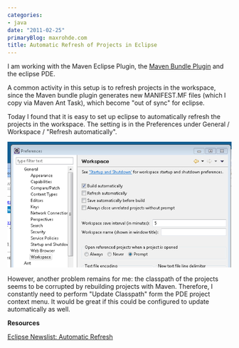 ```yaml
---
categories:
- java
date: "2011-02-25"
primaryBlog: maxrohde.com
title: Automatic Refresh of Projects in Eclipse
---
```


I am working with the Maven Eclipse Plugin, the [Maven Bundle Plugin](http://felix.apache.org/site/apache-felix-maven-bundle-plugin-bnd.html) and the eclipse PDE.

A common activity in this setup is to refresh projects in the workspace, since the Maven bundle plugin generates new MANIFEST.MF files (which I copy via Maven Ant Task), which become "out of sync" for eclipse.

Today I found that it is easy to set up eclipse to automatically refresh the projects in the workspace. The setting is in the Preferences under General / Workspace / "Refresh automatically".

![](images/022511_2209_automaticre1.png)

However, another problem remains for me: the classpath of the projects seems to be corrupted by rebuilding projects with Maven. Therefore, I constantly need to perform "Update Classpath" form the PDE project context menu. It would be great if this could be configured to update automatically as well.

**Resources**

[Eclipse Newslist: Automatic Refresh](http://dev.eclipse.org/newslists/news.eclipse.newcomer/msg10273.html)